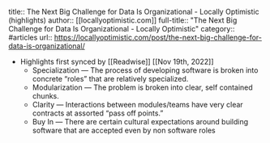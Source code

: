 title:: The Next Big Challenge for Data Is Organizational - Locally Optimistic (highlights)
author:: [[locallyoptimistic.com]]
full-title:: "The Next Big Challenge for Data Is Organizational - Locally Optimistic"
category:: #articles
url:: https://locallyoptimistic.com/post/the-next-big-challenge-for-data-is-organizational/

- Highlights first synced by [[Readwise]] [[Nov 19th, 2022]]
	- Specialization — The process of developing software is broken into concrete “roles” that are relatively specialized.
	- Modularization — The problem is broken into clear, self contained chunks.
	- Clarity — Interactions between modules/teams have very clear contracts at assorted “pass off points.”
	- Buy In — There are certain cultural expectations around building software that are accepted even by non software roles